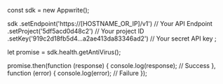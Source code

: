 const sdk = new Appwrite();

sdk
    .setEndpoint('https://[HOSTNAME_OR_IP]/v1') // Your API Endpoint
    .setProject('5df5acd0d48c2') // Your project ID
    .setKey('919c2d18fb5d4...a2ae413da83346ad2') // Your secret API key
;

let promise = sdk.health.getAntiVirus();

promise.then(function (response) {
    console.log(response); // Success
}, function (error) {
    console.log(error); // Failure
});